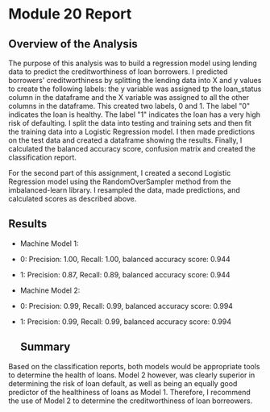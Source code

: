 # Module 20 Report

##  Overview of the Analysis
The purpose of this analysis was to build a regression model using lending data to predict the creditworthiness of loan borrowers.
I predicted borrowers' creditworthiness by splitting the lending data into X and y values to create the following labels: the y variable was assigned tp the loan_status column in the dataframe and the X variable was assigned to all the other columns in the dataframe. This created two labels, 0 and 1. The label "0" indicates the loan is healthy. The label "1" indicates the loan has a very high risk of defaulting.
I split the data into testing and training sets and then fit the training data into a Logistic Regression model.  I then made predictions on the test data and created a dataframe showing
the results. Finally, I calculated the balanced accuracy score, confusion matrix and created the classification report. 

For the second part of this assignment,  I created a second Logistic Regression model using the RandomOverSampler method from the imbalanced-learn library. I resampled the data, made predictions, and calculated scores as described above.



##  Results
* Machine Model 1:
* 0: Precision: 1.00, Recall: 1.00, balanced accuracy score: 0.944
* 1: Precision: 0.87, Recall: 0.89, balanced accuracy score: 0.944


* Machine Model 2:
* 0: Precision: 0.99, Recall: 0.99, balanced accuracy score: 0.994
* 1: Precision: 0.99, Recall: 0.99, balanced accuracy score: 0.994




  ## Summary
Based on the classification reports, both models would be appropriate tools to determine the health of loans. Model 2 however, was clearly superior in determining the risk of loan default, as well as being an equally good predictor of the healthiness of loans as Model 1. Therefore, I recommend the use of Model 2 to determine the creditworthiness of loan borreowers. 
